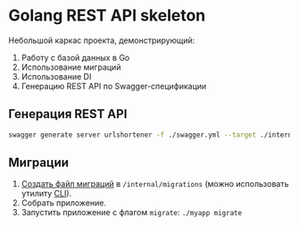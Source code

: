 # Golang REST API skeleton

Небольшой каркас проекта, демонстрирующий:
1. Работу с базой данных в Go
1. Использование миграций
1. Использование DI
1. Генерацию REST API по Swagger-спецификации

## Генерация REST API

```bash
swagger generate server urlshortener -f ./swagger.yml --target ./internal/gen --exclude-main --with-context
```


## Миграции

1. [Создать файл миграций](https://github.com/golang-migrate/migrate/blob/master/MIGRATIONS.md) в 
`/internal/migrations` (можно использовать утилиту [CLI](https://github.com/golang-migrate/migrate#cli-usage)).
1. Собрать приложение.
1. Запустить приложение с флагом `migrate`: `./myapp migrate`
